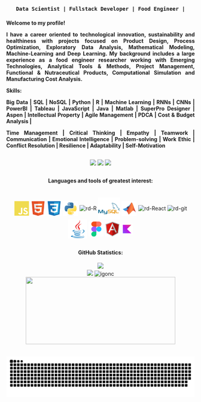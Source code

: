 <h3 align="center" height="20" ></h3>

<h3 align="center" width="150">
	
```RD{
	
 Data Scientist | Fullstack Developer | Food Engineer | 
```	
</h3>

<h4 align="justify" height="20" >

Welcome to my profile!

I have a career oriented to technological innovation, sustainability and healthiness with projects focused on Product Design, Process Optimization, Exploratory Data Analysis, Mathematical Modeling, Machine-Learning and Deep Learning. My background includes a large experience as a food engineer researcher working with Emerging Technologies, Analytical Tools & Methods, Project Management, Functional & Nutraceutical Products, Computational Simulation and Manufacturing Cost Analysis.

Skills: 

Big Data | SQL | NoSQL | Python | R | Machine Learning | RNNs | CNNs | PowerBI | Tableau | JavaScript | Java | Matlab | SuperPro Designer | Aspen | Intellectual Property | Agile Management | PDCA | Cost & Budget Analysis | 

Time Management | Critical Thinking | Empathy | Teamwork | Communication | Emotional Intelligence | Problem-solving | Work Ethic | Conflict Resolution | Resilience | Adaptability | Self-Motivation
	
</h4>

##

<div align="center"> 
  <a href="https://www.linkedin.com/in/rodrigo-nunes-cavalcanti/" target="_blank"><img src="https://img.shields.io/badge/-LinkedIn-%230077B5?style=for-the-badge&logo=linkedin&logoColor=white" target="_blank"></a>
  <a href="https://www.instagram.com/" target="_blank"><img src="https://img.shields.io/badge/-Instagram-%23E4405F?style=for-the-badge&logo=instagram&logoColor=white" target="_blank"></a>
  <a href = "mailto:rodrigoncavalcantir@gmail.com"><img src="https://img.shields.io/badge/-Gmail-%23333?style=for-the-badge&logo=gmail&logoColor=white" target="_blank"></a>
</div>

##
		
  <h4 align="center" height="20" >Languages and tools of greatest interest:</h4>
	
				 
				 
  <div style="display: inline_block;" align="center"><br>
  <img align="center" alt="rd-Js" height="40" width="40" src="https://raw.githubusercontent.com/devicons/devicon/master/icons/javascript/javascript-plain.svg">
  <img align="center" alt="rd-HTML" height="40" width="40" src="https://raw.githubusercontent.com/devicons/devicon/master/icons/html5/html5-original.svg">
  <img align="center" alt="rd-CSS" height="40" width="40" src="https://raw.githubusercontent.com/devicons/devicon/master/icons/css3/css3-original.svg">
  <img align="center" alt="rd-Python" height="40" width="40" src="https://raw.githubusercontent.com/devicons/devicon/master/icons/python/python-original.svg">
  <img align="center" alt="rd-R" height="40" width="40" src="https://github.com/igonc/devicon/blob/master/icons/r/r-original.svg">
  <img align="center" alt="rd-mysql" height="60" width="60" src="https://github.com/devicons/devicon/blob/master/icons/mysql/mysql-original-wordmark.svg">
  <img align="center" alt="rd-Matlab" height="40" width="40" src="https://github.com/devicons/devicon/blob/master/icons/matlab/matlab-original.svg">
  <img align="center" alt="rd-React" height="40" width="40" src="https://logospng.org/download/react/logo-react-1024.png">
  <img align="center" alt="rd-git" height="40" width="40" src="https://git-scm.com/images/logos/downloads/Git-Icon-1788C.png">
  <img align="center" alt="rd-Java" height="50" width="50" src="https://github.com/devicons/devicon/blob/master/icons/java/java-original.svg">
  <img align="center" alt="rd-Figma" height="40" width="40" src="https://github.com/devicons/devicon/blob/master/icons/figma/figma-original.svg">
  <img align="center" alt="rd-Angular" height="40" width="40" src="https://github.com/devicons/devicon/blob/master/icons/angularjs/angularjs-original.svg">
  <img align="center" alt="rd-Kotlin" height="30" width="30" src="https://github.com/devicons/devicon/blob/master/icons/kotlin/kotlin-original.svg">
	
	
  
  
##

</div> 
   <h4 align="center" height="20" >GitHub Statistics:</h4>

 <div align="center">
  
  <img height="180em" src="https://github-readme-stats.vercel.app/api?username=igonc&theme=algolia&include_all_commits=true&count_private=true"/>
  <br>
  <img height="180em" src="https://github-readme-stats.vercel.app/api/top-langs/?username=igonc&layout=compact&langs_count=7&theme=algolia"/>
  <img height="180em" width="400" src="https://github-readme-streak-stats.herokuapp.com?user=igonc&theme=algolia" alt="igonc"/> 
  <br>
  <img height="180em" width="400" src="https://github-profile-trophy.vercel.app/?username=igonc&column=3&margin-w=15&margin-h=15&theme=algolia"/>
  
##
	
  ![Snake animation](https://github.com/igonc/igonc/blob/main/github-contribution-grid-snake.svg)
</div>


